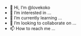 - 👋 Hi, I’m @lovekoko
- 👀 I’m interested in ...
- 🌱 I’m currently learning ...
- 💞️ I’m looking to collaborate on ...
- 📫 How to reach me ...

<!---
lovekoko/lovekoko is a ✨ special ✨ repository because its `README.md` (this file) appears on your GitHub profile.
You can click the Preview link to take a look at your changes.
--->
